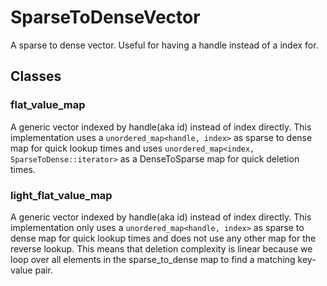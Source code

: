 # SparseToDenseVector

A sparse to dense vector. Useful for having a handle instead of a index for.

## Classes
### flat_value_map
A generic vector indexed by handle(aka id) instead of index directly. 
This implementation uses a `unordered_map<handle, index>` as sparse to dense map for quick lookup times and uses `unordered_map<index, SparseToDense::iterator>` as a DenseToSparse map for quick deletion times.

### light_flat_value_map
A generic vector indexed by handle(aka id) instead of index directly. 
This implementation only uses a `unordered_map<handle, index>` as sparse to dense map for quick lookup times and does not use any other map for the reverse lookup. This means that deletion complexity is linear because we loop over all elements in the sparse_to_dense map to find a matching key-value pair.
